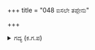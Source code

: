 +++
title = "048 ಐಸಲೇ ತಪ್ಪೇನು"

+++

<details><summary>ಗದ್ಯ (ಕ.ಗ.ಪ) </summary>

48. 'ಹೌದೇ. ತಪ್ಪೇನು ? ನೀನು ಕುಬೇರನಲ್ಲಿಗೆ ಹೋಗಿ ಈ ಹೂವನ್ನು ಬೇಡಿದರೆ, ಉದಾರಿಯಾದ ಅವನು ಕೊಡಬಹುದು. ಅವನಿಗೆ ಇದೇನು ದೊಡ್ಡದು ? ಅದನ್ನು ಬಿಟ್ಟು ಮೀಸಲಾಗಿರುವ ಈ ಸರೋವರದ ಕಡೆ ದೃಷ್ಟಿ ಹಾಯಿಸಬಾರದು. ಕುಬೇರನ ಆಜ್ಞೆಯಿಲ್ಲದೆ ಇದು ಸಾಧ್ಯವಿಲ್ಲ' ಎಂದಿತು ಭಟಸ್ತೋಮ.
</details>
